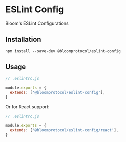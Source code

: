 # ESLint Config

Bloom's ESLint Configurations

## Installation

```
npm install --save-dev @bloomprotocol/eslint-config
```

## Usage

```js
// .eslintrc.js

module.exports = {
  extends: ['@bloomprotocol/eslint-config'],
}
```

Or for React support:

```js
// .eslintrc.js

module.exports = {
  extends: ['@bloomprotocol/eslint-config/react'],
}
```
